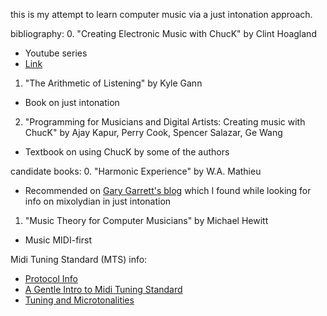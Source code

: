 this is my attempt to learn computer music via a just intonation approach.

bibliography:
0. "Creating Electronic Music with ChucK" by Clint Hoagland
  - Youtube series
  - [Link](https://www.youtube.com/playlist?list=PL-9SSIBe1phI_r3JsylOZXZyAXuEKRJOS)
1. "The Arithmetic of Listening" by Kyle Gann
  - Book on just intonation
2. "Programming for Musicians and Digital Artists: Creating music with ChucK" by Ajay Kapur, Perry Cook, Spencer Salazar, Ge Wang
  - Textbook on using ChucK by some of the authors


candidate books:
0. "Harmonic Experience" by W.A. Mathieu
  - Recommended on [Gary Garrett's blog](https://www.garygarrett.me/?p=204) which I found while looking for info on mixolydian in just intonation
1. "Music Theory for Computer Musicians" by Michael Hewitt
  - Music MIDI-first


Midi Tuning Standard (MTS) info:
- [Protocol Info](http://www.microtonal-synthesis.com/MIDItuning.html)
- [A Gentle Intro to Midi Tuning Standard](http://www.tonalsoft.com/monzo/miditune/miditune.aspx)
- [Tuning and Microtonalities](https://midiutil.readthedocs.io/en/1.0.1/tuning.html)

